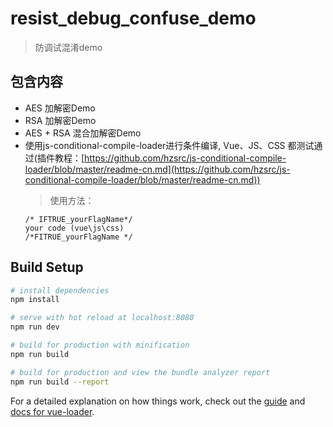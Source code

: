 # resist_debug_confuse_demo

> 防调试混淆demo

## 包含内容
- AES 加解密Demo
- RSA 加解密Demo
- AES + RSA 混合加解密Demo
- 使用js-conditional-compile-loader进行条件编译, Vue、JS、CSS 都测试通过(插件教程：[https://github.com/hzsrc/js-conditional-compile-loader/blob/master/readme-cn.md](https://github.com/hzsrc/js-conditional-compile-loader/blob/master/readme-cn.md))
    > 使用方法：
    ```
    /* IFTRUE_yourFlagName*/
    your code (vue\js\css)
    /*FITRUE_yourFlagName */
    ```


## Build Setup

``` bash
# install dependencies
npm install

# serve with hot reload at localhost:8080
npm run dev

# build for production with minification
npm run build

# build for production and view the bundle analyzer report
npm run build --report
```

For a detailed explanation on how things work, check out the [guide](http://vuejs-templates.github.io/webpack/) and [docs for vue-loader](http://vuejs.github.io/vue-loader).
